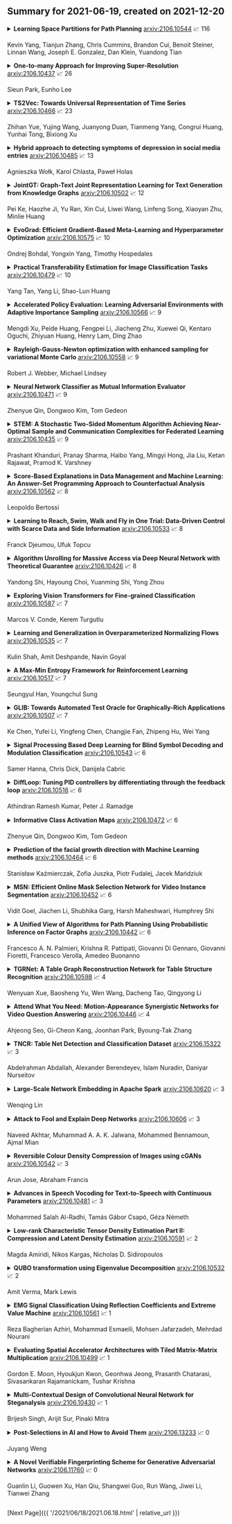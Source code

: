 ## Summary for 2021-06-19, created on 2021-12-20


<details><summary><b>Learning Space Partitions for Path Planning</b>
<a href="https://arxiv.org/abs/2106.10544">arxiv:2106.10544</a>
&#x1F4C8; 116 <br>
<p>Kevin Yang, Tianjun Zhang, Chris Cummins, Brandon Cui, Benoit Steiner, Linnan Wang, Joseph E. Gonzalez, Dan Klein, Yuandong Tian</p></summary>
<p>

**Abstract:** Path planning, the problem of efficiently discovering high-reward trajectories, often requires optimizing a high-dimensional and multimodal reward function. Popular approaches like CEM and CMA-ES greedily focus on promising regions of the search space and may get trapped in local maxima. DOO and VOOT balance exploration and exploitation, but use space partitioning strategies independent of the reward function to be optimized. Recently, LaMCTS empirically learns to partition the search space in a reward-sensitive manner for black-box optimization. In this paper, we develop a novel formal regret analysis for when and why such an adaptive region partitioning scheme works. We also propose a new path planning method LaP3 which improves the function value estimation within each sub-region, and uses a latent representation of the search space. Empirically, LaP3 outperforms existing path planning methods in 2D navigation tasks, especially in the presence of difficult-to-escape local optima, and shows benefits when plugged into the planning components of model-based RL such as PETS. These gains transfer to highly multimodal real-world tasks, where we outperform strong baselines in compiler phase ordering by up to 39% on average across 9 tasks, and in molecular design by up to 0.4 on properties on a 0-1 scale. Code is available at https://github.com/yangkevin2/neurips2021-lap3.

</p>
</details>

<details><summary><b>One-to-many Approach for Improving Super-Resolution</b>
<a href="https://arxiv.org/abs/2106.10437">arxiv:2106.10437</a>
&#x1F4C8; 26 <br>
<p>Sieun Park, Eunho Lee</p></summary>
<p>

**Abstract:** Recently, there has been discussions on the ill-posed nature of super-resolution that multiple possible reconstructions exist for a given low-resolution image. Using normalizing flows, SRflow[23] achieves state-of-the-art perceptual quality by learning the distribution of the output instead of a deterministic output to one estimate. In this paper, we adapt the concepts of SRFlow to improve GAN-based super-resolution by properly implementing the one-to-many property. We modify the generator to estimate a distribution as a mapping from random noise. We improve the content loss that hampers the perceptual training objectives. We also propose additional training techniques to further enhance the perceptual quality of generated images. Using our proposed methods, we were able to improve the performance of ESRGAN[1] in x4 perceptual SR and achieve the state-of-the-art LPIPS score in x16 perceptual extreme SR by applying our methods to RFB-ESRGAN[21].

</p>
</details>

<details><summary><b>TS2Vec: Towards Universal Representation of Time Series</b>
<a href="https://arxiv.org/abs/2106.10466">arxiv:2106.10466</a>
&#x1F4C8; 23 <br>
<p>Zhihan Yue, Yujing Wang, Juanyong Duan, Tianmeng Yang, Congrui Huang, Yunhai Tong, Bixiong Xu</p></summary>
<p>

**Abstract:** This paper presents TS2Vec, a universal framework for learning representations of time series in an arbitrary semantic level. Unlike existing methods, TS2Vec performs contrastive learning in a hierarchical way over augmented context views, which enables a robust contextual representation for each timestamp. Furthermore, to obtain the representation of an arbitrary sub-sequence in the time series, we can apply a simple aggregation over the representations of corresponding timestamps. We conduct extensive experiments on time series classification tasks to evaluate the quality of time series representations. As a result, TS2Vec achieves significant improvement over existing SOTAs of unsupervised time series representation on 125 UCR datasets and 29 UEA datasets. The learned timestamp-level representations also achieve superior results in time series forecasting and anomaly detection tasks. A linear regression trained on top of the learned representations outperforms previous SOTAs of time series forecasting. Furthermore, we present a simple way to apply the learned representations for unsupervised anomaly detection, which establishes SOTA results in the literature. The source code is publicly available at https://github.com/yuezhihan/ts2vec.

</p>
</details>

<details><summary><b>Hybrid approach to detecting symptoms of depression in social media entries</b>
<a href="https://arxiv.org/abs/2106.10485">arxiv:2106.10485</a>
&#x1F4C8; 13 <br>
<p>Agnieszka Wołk, Karol Chlasta, Paweł Holas</p></summary>
<p>

**Abstract:** Sentiment and lexical analyses are widely used to detect depression or anxiety disorders. It has been documented that there are significant differences in the language used by a person with emotional disorders in comparison to a healthy individual. Still, the effectiveness of these lexical approaches could be improved further because the current analysis focuses on what the social media entries are about, and not how they are written. In this study, we focus on aspects in which these short texts are similar to each other, and how they were created. We present an innovative approach to the depression screening problem by applying Collgram analysis, which is a known effective method of obtaining linguistic information from texts. We compare these results with sentiment analysis based on the BERT architecture. Finally, we create a hybrid model achieving a diagnostic accuracy of 71%.

</p>
</details>

<details><summary><b>JointGT: Graph-Text Joint Representation Learning for Text Generation from Knowledge Graphs</b>
<a href="https://arxiv.org/abs/2106.10502">arxiv:2106.10502</a>
&#x1F4C8; 12 <br>
<p>Pei Ke, Haozhe Ji, Yu Ran, Xin Cui, Liwei Wang, Linfeng Song, Xiaoyan Zhu, Minlie Huang</p></summary>
<p>

**Abstract:** Existing pre-trained models for knowledge-graph-to-text (KG-to-text) generation simply fine-tune text-to-text pre-trained models such as BART or T5 on KG-to-text datasets, which largely ignore the graph structure during encoding and lack elaborate pre-training tasks to explicitly model graph-text alignments. To tackle these problems, we propose a graph-text joint representation learning model called JointGT. During encoding, we devise a structure-aware semantic aggregation module which is plugged into each Transformer layer to preserve the graph structure. Furthermore, we propose three new pre-training tasks to explicitly enhance the graph-text alignment including respective text / graph reconstruction, and graph-text alignment in the embedding space via Optimal Transport. Experiments show that JointGT obtains new state-of-the-art performance on various KG-to-text datasets.

</p>
</details>

<details><summary><b>EvoGrad: Efficient Gradient-Based Meta-Learning and Hyperparameter Optimization</b>
<a href="https://arxiv.org/abs/2106.10575">arxiv:2106.10575</a>
&#x1F4C8; 10 <br>
<p>Ondrej Bohdal, Yongxin Yang, Timothy Hospedales</p></summary>
<p>

**Abstract:** Gradient-based meta-learning and hyperparameter optimization have seen significant progress recently, enabling practical end-to-end training of neural networks together with many hyperparameters. Nevertheless, existing approaches are relatively expensive as they need to compute second-order derivatives and store a longer computational graph. This cost prevents scaling them to larger network architectures. We present EvoGrad, a new approach to meta-learning that draws upon evolutionary techniques to more efficiently compute hypergradients. EvoGrad estimates hypergradient with respect to hyperparameters without calculating second-order gradients, or storing a longer computational graph, leading to significant improvements in efficiency. We evaluate EvoGrad on three substantial recent meta-learning applications, namely cross-domain few-shot learning with feature-wise transformations, noisy label learning with Meta-Weight-Net and low-resource cross-lingual learning with meta representation transformation. The results show that EvoGrad significantly improves efficiency and enables scaling meta-learning to bigger architectures such as from ResNet10 to ResNet34.

</p>
</details>

<details><summary><b>Practical Transferability Estimation for Image Classification Tasks</b>
<a href="https://arxiv.org/abs/2106.10479">arxiv:2106.10479</a>
&#x1F4C8; 10 <br>
<p>Yang Tan, Yang Li, Shao-Lun Huang</p></summary>
<p>

**Abstract:** Transferability estimation is an essential problem in transfer learning to predict how good the performance is when transferring a source model (or source task) to a target task. Recent analytical transferability metrics have been widely used for source model selection and multi-task learning. A major challenge is how to make transfereability estimation robust under the cross-domain cross-task settings. The recently proposed OTCE score solves this problem by considering both domain and task differences, with the help of transfer experiences on auxiliary tasks, which causes an efficiency overhead. In this work, we propose a practical transferability metric called JC-NCE score that dramatically improves the robustness of the task difference estimation in OTCE, thus removing the need for auxiliary tasks. Specifically, we build the joint correspondences between source and target data via solving an optimal transport problem with a ground cost considering both the sample distance and label distance, and then compute the transferability score as the negative conditional entropy of the matched labels. Extensive validations under the intra-dataset and inter-dataset transfer settings demonstrate that our JC-NCE score outperforms the auxiliary-task free version of OTCE for 7% and 12%, respectively, and is also more robust than other existing transferability metrics on average.

</p>
</details>

<details><summary><b>Accelerated Policy Evaluation: Learning Adversarial Environments with Adaptive Importance Sampling</b>
<a href="https://arxiv.org/abs/2106.10566">arxiv:2106.10566</a>
&#x1F4C8; 9 <br>
<p>Mengdi Xu, Peide Huang, Fengpei Li, Jiacheng Zhu, Xuewei Qi, Kentaro Oguchi, Zhiyuan Huang, Henry Lam, Ding Zhao</p></summary>
<p>

**Abstract:** The evaluation of rare but high-stakes events remains one of the main difficulties in obtaining reliable policies from intelligent agents, especially in large or continuous state/action spaces where limited scalability enforces the use of a prohibitively large number of testing iterations. On the other hand, a biased or inaccurate policy evaluation in a safety-critical system could potentially cause unexpected catastrophic failures during deployment. In this paper, we propose the Accelerated Policy Evaluation (APE) method, which simultaneously uncovers rare events and estimates the rare event probability in Markov decision processes. The APE method treats the environment nature as an adversarial agent and learns towards, through adaptive importance sampling, the zero-variance sampling distribution for the policy evaluation. Moreover, APE is scalable to large discrete or continuous spaces by incorporating function approximators. We investigate the convergence properties of proposed algorithms under suitable regularity conditions. Our empirical studies show that APE estimates rare event probability with a smaller variance while only using orders of magnitude fewer samples compared to baseline methods in both multi-agent and single-agent environments.

</p>
</details>

<details><summary><b>Rayleigh-Gauss-Newton optimization with enhanced sampling for variational Monte Carlo</b>
<a href="https://arxiv.org/abs/2106.10558">arxiv:2106.10558</a>
&#x1F4C8; 9 <br>
<p>Robert J. Webber, Michael Lindsey</p></summary>
<p>

**Abstract:** Variational Monte Carlo (VMC) is an approach for computing ground-state wavefunctions that has recently become more powerful due to the introduction of neural network-based wavefunction parametrizations. However, efficiently training neural wavefunctions to converge to an energy minimum remains a difficult problem. In this work, we analyze optimization and sampling methods used in VMC and introduce alterations to improve their performance. First, based on theoretical convergence analysis in a noiseless setting, we motivate a new optimizer that we call the Rayleigh-Gauss-Newton method, which can improve upon gradient descent and natural gradient descent to achieve superlinear convergence with little added computational cost. Second, in order to realize this favorable comparison in the presence of stochastic noise, we analyze the effect of sampling error on VMC parameter updates and experimentally demonstrate that it can be reduced by the parallel tempering method. In particular, we demonstrate that RGN can be made robust to energy spikes that occur when new regions of configuration space become available to the sampler over the course of optimization. Finally, putting theory into practice, we apply our enhanced optimization and sampling methods to the transverse-field Ising and XXZ models on large lattices, yielding ground-state energy estimates with remarkably high accuracy after just 200-500 parameter updates.

</p>
</details>

<details><summary><b>Neural Network Classifier as Mutual Information Evaluator</b>
<a href="https://arxiv.org/abs/2106.10471">arxiv:2106.10471</a>
&#x1F4C8; 9 <br>
<p>Zhenyue Qin, Dongwoo Kim, Tom Gedeon</p></summary>
<p>

**Abstract:** Cross-entropy loss with softmax output is a standard choice to train neural network classifiers. We give a new view of neural network classifiers with softmax and cross-entropy as mutual information evaluators. We show that when the dataset is balanced, training a neural network with cross-entropy maximises the mutual information between inputs and labels through a variational form of mutual information. Thereby, we develop a new form of softmax that also converts a classifier to a mutual information evaluator when the dataset is imbalanced. Experimental results show that the new form leads to better classification accuracy, in particular for imbalanced datasets.

</p>
</details>

<details><summary><b>STEM: A Stochastic Two-Sided Momentum Algorithm Achieving Near-Optimal Sample and Communication Complexities for Federated Learning</b>
<a href="https://arxiv.org/abs/2106.10435">arxiv:2106.10435</a>
&#x1F4C8; 9 <br>
<p>Prashant Khanduri, Pranay Sharma, Haibo Yang, Mingyi Hong, Jia Liu, Ketan Rajawat, Pramod K. Varshney</p></summary>
<p>

**Abstract:** Federated Learning (FL) refers to the paradigm where multiple worker nodes (WNs) build a joint model by using local data. Despite extensive research, for a generic non-convex FL problem, it is not clear, how to choose the WNs' and the server's update directions, the minibatch sizes, and the local update frequency, so that the WNs use the minimum number of samples and communication rounds to achieve the desired solution. This work addresses the above question and considers a class of stochastic algorithms where the WNs perform a few local updates before communication. We show that when both the WN's and the server's directions are chosen based on a stochastic momentum estimator, the algorithm requires $\tilde{\mathcal{O}}(ε^{-3/2})$ samples and $\tilde{\mathcal{O}}(ε^{-1})$ communication rounds to compute an $ε$-stationary solution. To the best of our knowledge, this is the first FL algorithm that achieves such {\it near-optimal} sample and communication complexities simultaneously. Further, we show that there is a trade-off curve between local update frequencies and local minibatch sizes, on which the above sample and communication complexities can be maintained. Finally, we show that for the classical FedAvg (a.k.a. Local SGD, which is a momentum-less special case of the STEM), a similar trade-off curve exists, albeit with worse sample and communication complexities. Our insights on this trade-off provides guidelines for choosing the four important design elements for FL algorithms, the update frequency, directions, and minibatch sizes to achieve the best performance.

</p>
</details>

<details><summary><b>Score-Based Explanations in Data Management and Machine Learning: An Answer-Set Programming Approach to Counterfactual Analysis</b>
<a href="https://arxiv.org/abs/2106.10562">arxiv:2106.10562</a>
&#x1F4C8; 8 <br>
<p>Leopoldo Bertossi</p></summary>
<p>

**Abstract:** We describe some recent approaches to score-based explanations for query answers in databases and outcomes from classification models in machine learning. The focus is on work done by the author and collaborators. Special emphasis is placed on declarative approaches based on answer-set programming to the use of counterfactual reasoning for score specification and computation. Several examples that illustrate the flexibility of these methods are shown.

</p>
</details>

<details><summary><b>Learning to Reach, Swim, Walk and Fly in One Trial: Data-Driven Control with Scarce Data and Side Information</b>
<a href="https://arxiv.org/abs/2106.10533">arxiv:2106.10533</a>
&#x1F4C8; 8 <br>
<p>Franck Djeumou, Ufuk Topcu</p></summary>
<p>

**Abstract:** We develop a learning-based control algorithm for unknown dynamical systems under very severe data limitations. Specifically, the algorithm has access to streaming data only from a single and ongoing trial. Despite the scarcity of data, we show -- through a series of examples -- that the algorithm can provide performance comparable to reinforcement learning algorithms trained over millions of environment interactions. It accomplishes such performance by effectively leveraging various forms of side information on the dynamics to reduce the sample complexity. Such side information typically comes from elementary laws of physics and qualitative properties of the system. More precisely, the algorithm approximately solves an optimal control problem encoding the system's desired behavior. To this end, it constructs and refines a differential inclusion that contains the unknown vector field of the dynamics. The differential inclusion, used in an interval Taylor-based method, enables to over-approximate the set of states the system may reach. Theoretically, we establish a bound on the suboptimality of the approximate solution with respect to the case of known dynamics. We show that the longer the trial or the more side information is available, the tighter the bound. Empirically, experiments in a high-fidelity F-16 aircraft simulator and MuJoCo's environments such as the Reacher, Swimmer, and Cheetah illustrate the algorithm's effectiveness.

</p>
</details>

<details><summary><b>Algorithm Unrolling for Massive Access via Deep Neural Network with Theoretical Guarantee</b>
<a href="https://arxiv.org/abs/2106.10426">arxiv:2106.10426</a>
&#x1F4C8; 8 <br>
<p>Yandong Shi, Hayoung Choi, Yuanming Shi, Yong Zhou</p></summary>
<p>

**Abstract:** Massive access is a critical design challenge of Internet of Things (IoT) networks. In this paper, we consider the grant-free uplink transmission of an IoT network with a multiple-antenna base station (BS) and a large number of single-antenna IoT devices. Taking into account the sporadic nature of IoT devices, we formulate the joint activity detection and channel estimation (JADCE) problem as a group-sparse matrix estimation problem. This problem can be solved by applying the existing compressed sensing techniques, which however either suffer from high computational complexities or lack of algorithm robustness. To this end, we propose a novel algorithm unrolling framework based on the deep neural network to simultaneously achieve low computational complexity and high robustness for solving the JADCE problem. Specifically, we map the original iterative shrinkage thresholding algorithm (ISTA) into an unrolled recurrent neural network (RNN), thereby improving the convergence rate and computational efficiency through end-to-end training. Moreover, the proposed algorithm unrolling approach inherits the structure and domain knowledge of the ISTA, thereby maintaining the algorithm robustness, which can handle non-Gaussian preamble sequence matrix in massive access. With rigorous theoretical analysis, we further simplify the unrolled network structure by reducing the redundant training parameters. Furthermore, we prove that the simplified unrolled deep neural network structures enjoy a linear convergence rate. Extensive simulations based on various preamble signatures show that the proposed unrolled networks outperform the existing methods in terms of the convergence rate, robustness and estimation accuracy.

</p>
</details>

<details><summary><b>Exploring Vision Transformers for Fine-grained Classification</b>
<a href="https://arxiv.org/abs/2106.10587">arxiv:2106.10587</a>
&#x1F4C8; 7 <br>
<p>Marcos V. Conde, Kerem Turgutlu</p></summary>
<p>

**Abstract:** Existing computer vision research in categorization struggles with fine-grained attributes recognition due to the inherently high intra-class variances and low inter-class variances. SOTA methods tackle this challenge by locating the most informative image regions and rely on them to classify the complete image. The most recent work, Vision Transformer (ViT), shows its strong performance in both traditional and fine-grained classification tasks. In this work, we propose a multi-stage ViT framework for fine-grained image classification tasks, which localizes the informative image regions without requiring architectural changes using the inherent multi-head self-attention mechanism. We also introduce attention-guided augmentations for improving the model's capabilities. We demonstrate the value of our approach by experimenting with four popular fine-grained benchmarks: CUB-200-2011, Stanford Cars, Stanford Dogs, and FGVC7 Plant Pathology. We also prove our model's interpretability via qualitative results.

</p>
</details>

<details><summary><b>Learning and Generalization in Overparameterized Normalizing Flows</b>
<a href="https://arxiv.org/abs/2106.10535">arxiv:2106.10535</a>
&#x1F4C8; 7 <br>
<p>Kulin Shah, Amit Deshpande, Navin Goyal</p></summary>
<p>

**Abstract:** In supervised learning, it is known that overparameterized neural networks with one hidden layer provably and efficiently learn and generalize, when trained using stochastic gradient descent with sufficiently small learning rate and suitable initialization. In contrast, the benefit of overparameterization in unsupervised learning is not well understood. Normalizing flows (NFs) constitute an important class of models in unsupervised learning for sampling and density estimation. In this paper, we theoretically and empirically analyze these models when the underlying neural network is one-hidden-layer overparameterized network. Our main contributions are two-fold: (1) On the one hand, we provide theoretical and empirical evidence that for a class of NFs containing most of the existing NF models, overparametrization hurts training. (2) On the other hand, we prove that unconstrained NFs, a recently introduced model, can efficiently learn any reasonable data distribution under minimal assumptions when the underlying network is overparametrized.

</p>
</details>

<details><summary><b>A Max-Min Entropy Framework for Reinforcement Learning</b>
<a href="https://arxiv.org/abs/2106.10517">arxiv:2106.10517</a>
&#x1F4C8; 7 <br>
<p>Seungyul Han, Youngchul Sung</p></summary>
<p>

**Abstract:** In this paper, we propose a max-min entropy framework for reinforcement learning (RL) to overcome the limitation of the soft actor-critic (SAC) algorithm implementing the maximum entropy RL in model-free sample-based learning. Whereas the maximum entropy RL guides learning for policies to reach states with high entropy in the future, the proposed max-min entropy framework aims to learn to visit states with low entropy and maximize the entropy of these low-entropy states to promote better exploration. For general Markov decision processes (MDPs), an efficient algorithm is constructed under the proposed max-min entropy framework based on disentanglement of exploration and exploitation. Numerical results show that the proposed algorithm yields drastic performance improvement over the current state-of-the-art RL algorithms.

</p>
</details>

<details><summary><b>GLIB: Towards Automated Test Oracle for Graphically-Rich Applications</b>
<a href="https://arxiv.org/abs/2106.10507">arxiv:2106.10507</a>
&#x1F4C8; 7 <br>
<p>Ke Chen, Yufei Li, Yingfeng Chen, Changjie Fan, Zhipeng Hu, Wei Yang</p></summary>
<p>

**Abstract:** Graphically-rich applications such as games are ubiquitous with attractive visual effects of Graphical User Interface (GUI) that offers a bridge between software applications and end-users. However, various types of graphical glitches may arise from such GUI complexity and have become one of the main component of software compatibility issues. Our study on bug reports from game development teams in NetEase Inc. indicates that graphical glitches frequently occur during the GUI rendering and severely degrade the quality of graphically-rich applications such as video games. Existing automated testing techniques for such applications focus mainly on generating various GUI test sequences and check whether the test sequences can cause crashes. These techniques require constant human attention to captures non-crashing bugs such as bugs causing graphical glitches. In this paper, we present the first step in automating the test oracle for detecting non-crashing bugs in graphically-rich applications. Specifically, we propose \texttt{GLIB} based on a code-based data augmentation technique to detect game GUI glitches. We perform an evaluation of \texttt{GLIB} on 20 real-world game apps (with bug reports available) and the result shows that \texttt{GLIB} can achieve 100\% precision and 99.5\% recall in detecting non-crashing bugs such as game GUI glitches. Practical application of \texttt{GLIB} on another 14 real-world games (without bug reports) further demonstrates that \texttt{GLIB} can effectively uncover GUI glitches, with 48 of 53 bugs reported by \texttt{GLIB} having been confirmed and fixed so far.

</p>
</details>

<details><summary><b>Signal Processing Based Deep Learning for Blind Symbol Decoding and Modulation Classification</b>
<a href="https://arxiv.org/abs/2106.10543">arxiv:2106.10543</a>
&#x1F4C8; 6 <br>
<p>Samer Hanna, Chris Dick, Danijela Cabric</p></summary>
<p>

**Abstract:** Blindly decoding a signal requires estimating its unknown transmit parameters, compensating for the wireless channel impairments, and identifying the modulation type. While deep learning can solve complex problems, digital signal processing (DSP) is interpretable and can be more computationally efficient. To combine both, we propose the dual path network (DPN). It consists of a signal path of DSP operations that recover the signal, and a feature path of neural networks that estimate the unknown transmit parameters. By interconnecting the paths over several recovery stages, later stages benefit from the recovered signals and reuse all the previously extracted features. The proposed design is demonstrated to provide 5% improvement in modulation classification compared to alternative designs lacking either feature sharing or access to recovered signals. The estimation results of DPN along with its blind decoding performance are shown to outperform a blind signal processing algorithm for BPSK and QPSK on a simulated dataset. An over-the-air software-defined-radio capture was used to verify DPN results at high SNRs. DPN design can process variable length inputs and is shown to outperform relying on fixed length inputs with prediction averaging on longer signals by up to 15% in modulation classification.

</p>
</details>

<details><summary><b>DiffLoop: Tuning PID controllers by differentiating through the feedback loop</b>
<a href="https://arxiv.org/abs/2106.10516">arxiv:2106.10516</a>
&#x1F4C8; 6 <br>
<p>Athindran Ramesh Kumar, Peter J. Ramadge</p></summary>
<p>

**Abstract:** Since most industrial control applications use PID controllers, PID tuning and anti-windup measures are significant problems. This paper investigates tuning the feedback gains of a PID controller via back-calculation and automatic differentiation tools. In particular, we episodically use a cost function to generate gradients and perform gradient descent to improve controller performance. We provide a theoretical framework for analyzing this non-convex optimization and establish a relationship between back-calculation and disturbance feedback policies. We include numerical experiments on linear systems with actuator saturation to show the efficacy of this approach.

</p>
</details>

<details><summary><b>Informative Class Activation Maps</b>
<a href="https://arxiv.org/abs/2106.10472">arxiv:2106.10472</a>
&#x1F4C8; 6 <br>
<p>Zhenyue Qin, Dongwoo Kim, Tom Gedeon</p></summary>
<p>

**Abstract:** We study how to evaluate the quantitative information content of a region within an image for a particular label. To this end, we bridge class activation maps with information theory. We develop an informative class activation map (infoCAM). Given a classification task, infoCAM depict how to accumulate information of partial regions to that of the entire image toward a label. Thus, we can utilise infoCAM to locate the most informative features for a label. When applied to an image classification task, infoCAM performs better than the traditional classification map in the weakly supervised object localisation task. We achieve state-of-the-art results on Tiny-ImageNet.

</p>
</details>

<details><summary><b>Prediction of the facial growth direction with Machine Learning methods</b>
<a href="https://arxiv.org/abs/2106.10464">arxiv:2106.10464</a>
&#x1F4C8; 6 <br>
<p>Stanisław Kaźmierczak, Zofia Juszka, Piotr Fudalej, Jacek Mańdziuk</p></summary>
<p>

**Abstract:** First attempts of prediction of the facial growth (FG) direction were made over half of a century ago. Despite numerous attempts and elapsed time, a satisfactory method has not been established yet and the problem still poses a challenge for medical experts. To our knowledge, this paper is the first Machine Learning approach to the prediction of FG direction. Conducted data analysis reveals the inherent complexity of the problem and explains the reasons of difficulty in FG direction prediction based on 2D X-ray images. To perform growth forecasting, we employ a wide range of algorithms, from logistic regression, through tree ensembles to neural networks and consider three, slightly different, problem formulations. The resulting classification accuracy varies between 71% and 75%.

</p>
</details>

<details><summary><b>MSN: Efficient Online Mask Selection Network for Video Instance Segmentation</b>
<a href="https://arxiv.org/abs/2106.10452">arxiv:2106.10452</a>
&#x1F4C8; 6 <br>
<p>Vidit Goel, Jiachen Li, Shubhika Garg, Harsh Maheshwari, Humphrey Shi</p></summary>
<p>

**Abstract:** In this work we present a novel solution for Video Instance Segmentation(VIS), that is automatically generating instance level segmentation masks along with object class and tracking them in a video. Our method improves the masks from segmentation and propagation branches in an online manner using the Mask Selection Network (MSN) hence limiting the noise accumulation during mask tracking. We propose an effective design of MSN by using patch-based convolutional neural network. The network is able to distinguish between very subtle differences between the masks and choose the better masks out of the associated masks accurately. Further, we make use of temporal consistency and process the video sequences in both forward and reverse manner as a post processing step to recover lost objects. The proposed method can be used to adapt any video object segmentation method for the task of VIS. Our method achieves a score of 49.1 mAP on 2021 YouTube-VIS Challenge and was ranked third place among more than 30 global teams. Our code will be available at https://github.com/SHI-Labs/Mask-Selection-Networks.

</p>
</details>

<details><summary><b>A Unified View of Algorithms for Path Planning Using Probabilistic Inference on Factor Graphs</b>
<a href="https://arxiv.org/abs/2106.10442">arxiv:2106.10442</a>
&#x1F4C8; 6 <br>
<p>Francesco A. N. Palmieri, Krishna R. Pattipati, Giovanni Di Gennaro, Giovanni Fioretti, Francesco Verolla, Amedeo Buonanno</p></summary>
<p>

**Abstract:** Even if path planning can be solved using standard techniques from dynamic programming and control, the problem can also be approached using probabilistic inference. The algorithms that emerge using the latter framework bear some appealing characteristics that qualify the probabilistic approach as a powerful alternative to the more traditional control formulations. The idea of using estimation on stochastic models to solve control problems is not new and the inference approach considered here falls under the rubric of Active Inference (AI) and Control as Inference (CAI). In this work, we look at the specific recursions that arise from various cost functions that, although they may appear similar in scope, bear noticeable differences, at least when applied to typical path planning problems. We start by posing the path planning problem on a probabilistic factor graph, and show how the various algorithms translate into specific message composition rules. We then show how this unified approach, presented both in probability space and in log space, provides a very general framework that includes the Sum-product, the Max-product, Dynamic programming and mixed Reward/Entropy criteria-based algorithms. The framework also expands algorithmic design options for smoother or sharper policy distributions, including generalized Sum/Max-product algorithm, a Smooth Dynamic programming algorithm and modified versions of the Reward/Entropy recursions. We provide a comprehensive table of recursions and a comparison through simulations, first on a synthetic small grid with a single goal with obstacles, and then on a grid extrapolated from a real-world scene with multiple goals and a semantic map.

</p>
</details>

<details><summary><b>TGRNet: A Table Graph Reconstruction Network for Table Structure Recognition</b>
<a href="https://arxiv.org/abs/2106.10598">arxiv:2106.10598</a>
&#x1F4C8; 4 <br>
<p>Wenyuan Xue, Baosheng Yu, Wen Wang, Dacheng Tao, Qingyong Li</p></summary>
<p>

**Abstract:** A table arranging data in rows and columns is a very effective data structure, which has been widely used in business and scientific research. Considering large-scale tabular data in online and offline documents, automatic table recognition has attracted increasing attention from the document analysis community. Though human can easily understand the structure of tables, it remains a challenge for machines to understand that, especially due to a variety of different table layouts and styles. Existing methods usually model a table as either the markup sequence or the adjacency matrix between different table cells, failing to address the importance of the logical location of table cells, e.g., a cell is located in the first row and the second column of the table. In this paper, we reformulate the problem of table structure recognition as the table graph reconstruction, and propose an end-to-end trainable table graph reconstruction network (TGRNet) for table structure recognition. Specifically, the proposed method has two main branches, a cell detection branch and a cell logical location branch, to jointly predict the spatial location and the logical location of different cells. Experimental results on three popular table recognition datasets and a new dataset with table graph annotations (TableGraph-350K) demonstrate the effectiveness of the proposed TGRNet for table structure recognition. Code and annotations will be made publicly available.

</p>
</details>

<details><summary><b>Attend What You Need: Motion-Appearance Synergistic Networks for Video Question Answering</b>
<a href="https://arxiv.org/abs/2106.10446">arxiv:2106.10446</a>
&#x1F4C8; 4 <br>
<p>Ahjeong Seo, Gi-Cheon Kang, Joonhan Park, Byoung-Tak Zhang</p></summary>
<p>

**Abstract:** Video Question Answering is a task which requires an AI agent to answer questions grounded in video. This task entails three key challenges: (1) understand the intention of various questions, (2) capturing various elements of the input video (e.g., object, action, causality), and (3) cross-modal grounding between language and vision information. We propose Motion-Appearance Synergistic Networks (MASN), which embed two cross-modal features grounded on motion and appearance information and selectively utilize them depending on the question's intentions. MASN consists of a motion module, an appearance module, and a motion-appearance fusion module. The motion module computes the action-oriented cross-modal joint representations, while the appearance module focuses on the appearance aspect of the input video. Finally, the motion-appearance fusion module takes each output of the motion module and the appearance module as input, and performs question-guided fusion. As a result, MASN achieves new state-of-the-art performance on the TGIF-QA and MSVD-QA datasets. We also conduct qualitative analysis by visualizing the inference results of MASN. The code is available at https://github.com/ahjeongseo/MASN-pytorch.

</p>
</details>

<details><summary><b>TNCR: Table Net Detection and Classification Dataset</b>
<a href="https://arxiv.org/abs/2106.15322">arxiv:2106.15322</a>
&#x1F4C8; 3 <br>
<p>Abdelrahman Abdallah, Alexander Berendeyev, Islam Nuradin, Daniyar Nurseitov</p></summary>
<p>

**Abstract:** We present TNCR, a new table dataset with varying image quality collected from free websites. The TNCR dataset can be used for table detection in scanned document images and their classification into 5 different classes. TNCR contains 9428 high-quality labeled images. In this paper, we have implemented state-of-the-art deep learning-based methods for table detection to create several strong baselines. Cascade Mask R-CNN with ResNeXt-101-64x4d Backbone Network achieves the highest performance compared to other methods with a precision of 79.7%, recall of 89.8%, and f1 score of 84.4% on the TNCR dataset. We have made TNCR open source in the hope of encouraging more deep learning approaches to table detection, classification, and structure recognition. The dataset and trained model checkpoints are available at https://github.com/abdoelsayed2016/TNCR_Dataset.

</p>
</details>

<details><summary><b>Large-Scale Network Embedding in Apache Spark</b>
<a href="https://arxiv.org/abs/2106.10620">arxiv:2106.10620</a>
&#x1F4C8; 3 <br>
<p>Wenqing Lin</p></summary>
<p>

**Abstract:** Network embedding has been widely used in social recommendation and network analysis, such as recommendation systems and anomaly detection with graphs. However, most of previous approaches cannot handle large graphs efficiently, due to that (i) computation on graphs is often costly and (ii) the size of graph or the intermediate results of vectors could be prohibitively large, rendering it difficult to be processed on a single machine. In this paper, we propose an efficient and effective distributed algorithm for network embedding on large graphs using Apache Spark, which recursively partitions a graph into several small-sized subgraphs to capture the internal and external structural information of nodes, and then computes the network embedding for each subgraph in parallel. Finally, by aggregating the outputs on all subgraphs, we obtain the embeddings of nodes in a linear cost. After that, we demonstrate in various experiments that our proposed approach is able to handle graphs with billions of edges within a few hours and is at least 4 times faster than the state-of-the-art approaches. Besides, it achieves up to $4.25\%$ and $4.27\%$ improvements on link prediction and node classification tasks respectively. In the end, we deploy the proposed algorithms in two online games of Tencent with the applications of friend recommendation and item recommendation, which improve the competitors by up to $91.11\%$ in running time and up to $12.80\%$ in the corresponding evaluation metrics.

</p>
</details>

<details><summary><b>Attack to Fool and Explain Deep Networks</b>
<a href="https://arxiv.org/abs/2106.10606">arxiv:2106.10606</a>
&#x1F4C8; 3 <br>
<p>Naveed Akhtar, Muhammad A. A. K. Jalwana, Mohammed Bennamoun, Ajmal Mian</p></summary>
<p>

**Abstract:** Deep visual models are susceptible to adversarial perturbations to inputs. Although these signals are carefully crafted, they still appear noise-like patterns to humans. This observation has led to the argument that deep visual representation is misaligned with human perception. We counter-argue by providing evidence of human-meaningful patterns in adversarial perturbations. We first propose an attack that fools a network to confuse a whole category of objects (source class) with a target label. Our attack also limits the unintended fooling by samples from non-sources classes, thereby circumscribing human-defined semantic notions for network fooling. We show that the proposed attack not only leads to the emergence of regular geometric patterns in the perturbations, but also reveals insightful information about the decision boundaries of deep models. Exploring this phenomenon further, we alter the `adversarial' objective of our attack to use it as a tool to `explain' deep visual representation. We show that by careful channeling and projection of the perturbations computed by our method, we can visualize a model's understanding of human-defined semantic notions. Finally, we exploit the explanability properties of our perturbations to perform image generation, inpainting and interactive image manipulation by attacking adversarialy robust `classifiers'.In all, our major contribution is a novel pragmatic adversarial attack that is subsequently transformed into a tool to interpret the visual models. The article also makes secondary contributions in terms of establishing the utility of our attack beyond the adversarial objective with multiple interesting applications.

</p>
</details>

<details><summary><b>Reversible Colour Density Compression of Images using cGANs</b>
<a href="https://arxiv.org/abs/2106.10542">arxiv:2106.10542</a>
&#x1F4C8; 3 <br>
<p>Arun Jose, Abraham Francis</p></summary>
<p>

**Abstract:** Image compression using colour densities is historically impractical to decompress losslessly. We examine the use of conditional generative adversarial networks in making this transformation more feasible, through learning a mapping between the images and a loss function to train on. We show that this method is effective at producing visually lossless generations, indicating that efficient colour compression is viable.

</p>
</details>

<details><summary><b>Advances in Speech Vocoding for Text-to-Speech with Continuous Parameters</b>
<a href="https://arxiv.org/abs/2106.10481">arxiv:2106.10481</a>
&#x1F4C8; 3 <br>
<p>Mohammed Salah Al-Radhi, Tamás Gábor Csapó, Géza Németh</p></summary>
<p>

**Abstract:** Vocoders received renewed attention as main components in statistical parametric text-to-speech (TTS) synthesis and speech transformation systems. Even though there are vocoding techniques give almost accepted synthesized speech, their high computational complexity and irregular structures are still considered challenging concerns, which yield a variety of voice quality degradation. Therefore, this paper presents new techniques in a continuous vocoder, that is all features are continuous and presents a flexible speech synthesis system. First, a new continuous noise masking based on the phase distortion is proposed to eliminate the perceptual impact of the residual noise and letting an accurate reconstruction of noise characteristics. Second, we addressed the need of neural sequence to sequence modeling approach for the task of TTS based on recurrent networks. Bidirectional long short-term memory (LSTM) and gated recurrent unit (GRU) are studied and applied to model continuous parameters for more natural-sounding like a human. The evaluation results proved that the proposed model achieves the state-of-the-art performance of the speech synthesis compared with the other traditional methods.

</p>
</details>

<details><summary><b>Low-rank Characteristic Tensor Density Estimation Part II: Compression and Latent Density Estimation</b>
<a href="https://arxiv.org/abs/2106.10591">arxiv:2106.10591</a>
&#x1F4C8; 2 <br>
<p>Magda Amiridi, Nikos Kargas, Nicholas D. Sidiropoulos</p></summary>
<p>

**Abstract:** Learning generative probabilistic models is a core problem in machine learning, which presents significant challenges due to the curse of dimensionality. This paper proposes a joint dimensionality reduction and non-parametric density estimation framework, using a novel estimator that can explicitly capture the underlying distribution of appropriate reduced-dimension representations of the input data. The idea is to jointly design a nonlinear dimensionality reducing auto-encoder to model the training data in terms of a parsimonious set of latent random variables, and learn a canonical low-rank tensor model of the joint distribution of the latent variables in the Fourier domain. The proposed latent density model is non-parametric and universal, as opposed to the predefined prior that is assumed in variational auto-encoders. Joint optimization of the auto-encoder and the latent density estimator is pursued via a formulation which learns both by minimizing a combination of the negative log-likelihood in the latent domain and the auto-encoder reconstruction loss. We demonstrate that the proposed model achieves very promising results on toy, tabular, and image datasets on regression tasks, sampling, and anomaly detection.

</p>
</details>

<details><summary><b>QUBO transformation using Eigenvalue Decomposition</b>
<a href="https://arxiv.org/abs/2106.10532">arxiv:2106.10532</a>
&#x1F4C8; 2 <br>
<p>Amit Verma, Mark Lewis</p></summary>
<p>

**Abstract:** Quadratic Unconstrained Binary Optimization (QUBO) is a general-purpose modeling framework for combinatorial optimization problems and is a requirement for quantum annealers. This paper utilizes the eigenvalue decomposition of the underlying Q matrix to alter and improve the search process by extracting the information from dominant eigenvalues and eigenvectors to implicitly guide the search towards promising areas of the solution landscape. Computational results on benchmark datasets illustrate the efficacy of our routine demonstrating significant performance improvements on problems with dominant eigenvalues.

</p>
</details>

<details><summary><b>EMG Signal Classification Using Reflection Coefficients and Extreme Value Machine</b>
<a href="https://arxiv.org/abs/2106.10561">arxiv:2106.10561</a>
&#x1F4C8; 1 <br>
<p>Reza Bagherian Azhiri, Mohammad Esmaeili, Mohsen Jafarzadeh, Mehrdad Nourani</p></summary>
<p>

**Abstract:** Electromyography is a promising approach to the gesture recognition of humans if an efficient classifier with high accuracy is available. In this paper, we propose to utilize Extreme Value Machine (EVM) as a high-performance algorithm for the classification of EMG signals. We employ reflection coefficients obtained from an Autoregressive (AR) model to train a set of classifiers. Our experimental results indicate that EVM has better accuracy in comparison to the conventional classifiers approved in the literature based on K-Nearest Neighbors (KNN) and Support Vector Machine (SVM).

</p>
</details>

<details><summary><b>Evaluating Spatial Accelerator Architectures with Tiled Matrix-Matrix Multiplication</b>
<a href="https://arxiv.org/abs/2106.10499">arxiv:2106.10499</a>
&#x1F4C8; 1 <br>
<p>Gordon E. Moon, Hyoukjun Kwon, Geonhwa Jeong, Prasanth Chatarasi, Sivasankaran Rajamanickam, Tushar Krishna</p></summary>
<p>

**Abstract:** There is a growing interest in custom spatial accelerators for machine learning applications. These accelerators employ a spatial array of processing elements (PEs) interacting via custom buffer hierarchies and networks-on-chip. The efficiency of these accelerators comes from employing optimized dataflow (i.e., spatial/temporal partitioning of data across the PEs and fine-grained scheduling) strategies to optimize data reuse. The focus of this work is to evaluate these accelerator architectures using a tiled general matrix-matrix multiplication (GEMM) kernel. To do so, we develop a framework that finds optimized mappings (dataflow and tile sizes) for a tiled GEMM for a given spatial accelerator and workload combination, leveraging an analytical cost model for runtime and energy. Our evaluations over five spatial accelerators demonstrate that the tiled GEMM mappings systematically generated by our framework achieve high performance on various GEMM workloads and accelerators.

</p>
</details>

<details><summary><b>Multi-Contextual Design of Convolutional Neural Network for Steganalysis</b>
<a href="https://arxiv.org/abs/2106.10430">arxiv:2106.10430</a>
&#x1F4C8; 1 <br>
<p>Brijesh Singh, Arijit Sur, Pinaki Mitra</p></summary>
<p>

**Abstract:** In recent times, deep learning-based steganalysis classifiers became popular due to their state-of-the-art performance. Most deep steganalysis classifiers usually extract noise residuals using high-pass filters as preprocessing steps and feed them to their deep model for classification. It is observed that recent steganographic embedding does not always restrict their embedding in the high-frequency zone; instead, they distribute it as per embedding policy. Therefore, besides noise residual, learning the embedding zone is another challenging task. In this work, unlike the conventional approaches, the proposed model first extracts the noise residual using learned denoising kernels to boost the signal-to-noise ratio. After preprocessing, the sparse noise residuals are fed to a novel Multi-Contextual Convolutional Neural Network (M-CNET) that uses heterogeneous context size to learn the sparse and low-amplitude representation of noise residuals. The model performance is further improved by incorporating the Self-Attention module to focus on the areas prone to steganalytic embedding. A set of comprehensive experiments is performed to show the proposed scheme's efficacy over the prior arts. Besides, an ablation study is given to justify the contribution of various modules of the proposed architecture.

</p>
</details>

<details><summary><b>Post-Selections in AI and How to Avoid Them</b>
<a href="https://arxiv.org/abs/2106.13233">arxiv:2106.13233</a>
&#x1F4C8; 0 <br>
<p>Juyang Weng</p></summary>
<p>

**Abstract:** Neural network based Artificial Intelligence (AI) has reported increasing scales in experiments. However, this paper raises a rarely reported stage in such experiments called Post-Selection alter the reader to several possible protocol flaws that may result in misleading results. All AI methods fall into two broad schools, connectionist and symbolic. The Post-Selection fall into two kinds, Post-Selection Using Validation Sets (PSUVS) and Post-Selection Using Test Sets (PSUTS). Each kind has two types of post-selectors, machines and humans. The connectionist school received criticisms for its "black box" and now the Post-Selection; but the seemingly "clean" symbolic school seems more brittle because of its human PSUTS. This paper first presents a controversial view: all static "big data" are non-scalable. We then analyze why error-backprop from randomly initialized weights suffers from severe local minima, why PSUVS lacks cross-validation, why PSUTS violates well-established protocols, and why every paper involved should transparently report the Post-Selection stage. To avoid future pitfalls in AI competitions, this paper proposes a new AI metrics, called developmental errors for all networks trained, under Three Learning Conditions: (1) an incremental learning architecture (due to a "big data" flaw), (2) a training experience and (3) a limited amount of computational resources. Developmental Networks avoid Post-Selections because they automatically discover context-rules on the fly by generating emergent Turing machines (not black boxes) that are optimal in the sense of maximum-likelihood across lifetime, conditioned on the Three Learning Conditions.

</p>
</details>

<details><summary><b>A Novel Verifiable Fingerprinting Scheme for Generative Adversarial Networks</b>
<a href="https://arxiv.org/abs/2106.11760">arxiv:2106.11760</a>
&#x1F4C8; 0 <br>
<p>Guanlin Li, Guowen Xu, Han Qiu, Shangwei Guo, Run Wang, Jiwei Li, Tianwei Zhang</p></summary>
<p>

**Abstract:** This paper presents a novel fingerprinting scheme for the Intellectual Property (IP) protection of Generative Adversarial Networks (GANs). Prior solutions for classification models adopt adversarial examples as the fingerprints, which can raise stealthiness and robustness problems when they are applied to the GAN models. Our scheme constructs a composite deep learning model from the target GAN and a classifier. Then we generate stealthy fingerprint samples from this composite model, and register them to the classifier for effective ownership verification. This scheme inspires three concrete methodologies to practically protect the modern GAN models. Theoretical analysis proves that these methods can satisfy different security requirements necessary for IP protection. We also conduct extensive experiments to show that our solutions outperform existing strategies in terms of stealthiness, functionality-preserving and unremovability.

</p>
</details>


[Next Page]({{ '/2021/06/18/2021.06.18.html' | relative_url }})
